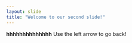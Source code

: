 ```yaml
---
layout: slide
title: "Welcome to our second slide!"
---
```

**hhhhhhhhhhhhhh**
Use the left arrow to go back!
